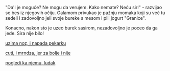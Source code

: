 "Da'l je moguće? Ne mogu da verujem. Kako nemate? Neću sir!" - razvijao se bes iz njegovih očiju.
Galamom privukao je pažnju momaka koji su već tu sedeli i zadovoljno jeli svoje bureke s mesom i pili jogurt "Granice".

Konacno, nakon sto je uzeo burek sasirom, nezadovoljno je poceo da ga jede. Sira nije bilo!

[uzima noz, i napada pekarku](noz/noz.md)

[cuti, i mrndza, jer za bolje i nije](tihaPatnja/tihaPatnja.md)

[pogledi ka njemu, ludak](burekSir/programerski-zivot.md)
